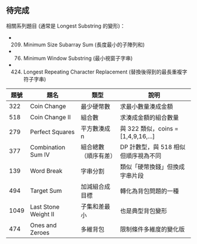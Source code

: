 ﻿## 待完成

相關系列題目 (通常是 Longest Substring 的變形)：

- 209. Minimum Size Subarray Sum (長度最小的子陣列和)
- 76. Minimum Window Substring (最小視窗子字串)
- 424. Longest Repeating Character Replacement (替換後得到的最長重複字符子字串)

| 題號 | 題名                 | 類型                 | 說明                                 |
| ---- | -------------------- | -------------------- | ------------------------------------ |
| 322  | Coin Change          | 最少硬幣數           | 求最小數量湊成金額                   |
| 518  | Coin Change II       | 組合數               | 求湊成金額的組合數量                 |
| 279  | Perfect Squares      | 平方數湊成 n         | 與 322 類似，coins = [1,4,9,16,...]  |
| 377  | Combination Sum IV   | 組合總數（順序有差） | DP 計數型，與 518 相似但順序視為不同 |
| 139  | Word Break           | 字串分割             | 類似「硬幣換錢」但換成字串片段       |
| 494  | Target Sum           | 加減組合成目標       | 轉化為背包問題的一種                 |
| 1049 | Last Stone Weight II | 子集和差最小         | 也是典型背包變形                     |
| 474  | Ones and Zeroes      | 多維背包             | 限制條件多維度的變化版               |
